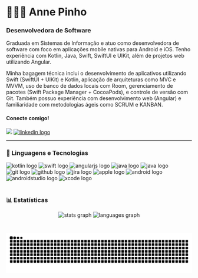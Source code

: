 # 👩🏻‍💻 Anne Pinho

<h3>Desenvolvedora de Software</h3>

Graduada em Sistemas de Informação e atuo como desenvolvedora de software com foco em aplicações mobile nativas para Android e iOS. Tenho experiência com Kotlin, Java, Swift, SwiftUI e UIKit, além de projetos web utilizando Angular.

Minha bagagem técnica inclui o desenvolvimento de aplicativos utilizando Swift (SwiftUI + UIKit) e Kotlin, aplicação de arquiteturas como MVC e MVVM, uso de banco de dados locais com Room, gerenciamento de pacotes (Swift Package Manager + CocoaPods), e controle de versão com Git. Também possuo experiência com desenvolvimento web (Angular) e familiaridade com metodologias ágeis como SCRUM e KANBAN.

<h4 align="left">Conecte comigo!</h4>

<div align="left">
  <a href = "mailto:annep.valentim@gmail.com"><img src="https://img.shields.io/badge/Gmail-D14836?style=for-the-badge&logo=gmail&logoColor=white" height="35" target="_blank"></a>
  <a href="https://www.linkedin.com/in/annepinho/" target="_blank">
    <img src="https://img.shields.io/static/v1?message=LinkedIn&logo=linkedin&label=&color=0077B5&logoColor=white&labelColor=&style=for-the-badge" height="35" alt="linkedin logo"  />
  </a>
</div>

---

### 🤖 Linguagens e Tecnologias

</div>

<div align="left">
  <img src="https://cdn.jsdelivr.net/gh/devicons/devicon/icons/kotlin/kotlin-original.svg" height="40" alt="kotlin logo"  />
 
  <img src="https://cdn.jsdelivr.net/gh/devicons/devicon/icons/swift/swift-original.svg" height="40" alt="swift logo"  />
 
  <img src="https://cdn.jsdelivr.net/gh/devicons/devicon/icons/angularjs/angularjs-original.svg" height="40" alt="angularjs logo"  />
 
  <img src="https://cdn.jsdelivr.net/gh/devicons/devicon/icons/java/java-original.svg" height="40" alt="java logo"  />

   <img src="https://cdn.jsdelivr.net/gh/devicons/devicon@latest/icons/firebase/firebase-original.svg" height="40" alt="java logo"  />
 
  <img src="https://cdn.jsdelivr.net/gh/devicons/devicon/icons/git/git-original.svg" height="40" alt="git logo"  />
 
  <img src="https://cdn.jsdelivr.net/gh/devicons/devicon@latest/icons/github/github-original.svg" height="40" alt="github logo"  />
  
  <img src="https://cdn.jsdelivr.net/gh/devicons/devicon@latest/icons/jira/jira-original.svg" height="40" alt="jira logo" />

  <img src="https://cdn.jsdelivr.net/gh/devicons/devicon@latest/icons/apple/apple-original.svg" height="40" alt="apple logo"  />
 
  <img src="https://cdn.jsdelivr.net/gh/devicons/devicon/icons/android/android-original.svg" height="40" alt="android logo"  />
 
  <img src="https://cdn.jsdelivr.net/gh/devicons/devicon/icons/androidstudio/androidstudio-original.svg" height="40" alt="androidstudio logo"  />
 
  <img src="https://cdn.jsdelivr.net/gh/devicons/devicon/icons/xcode/xcode-original.svg" height="40" alt="xcode logo"  />
</div>

<br/>

### 📊 Estatísticas

<div align="center">
  <img src="https://github-readme-stats.vercel.app/api?username=anne-pinho&hide_title=false&hide_rank=false&show_icons=true&include_all_commits=true&count_private=true&disable_animations=false&theme=dracula&locale=en&hide_border=false" height="150" alt="stats graph"  />
  <img src="https://github-readme-stats.vercel.app/api/top-langs?username=anne-pinho&locale=en&hide_title=false&layout=compact&card_width=320&langs_count=5&theme=dracula&hide_border=false" height="150" alt="languages graph"  />
</div>

###

###

<br clear="both">

<img src="https://raw.githubusercontent.com/anne-pinho/anne-pinho/output/snake.svg" alt="Snake animation" />

###
